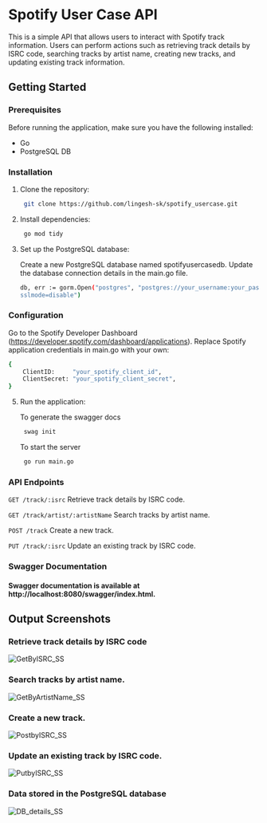 
# Spotify User Case API

This is a simple API that allows users to interact with Spotify track information. Users can perform actions such as retrieving track details by ISRC code, searching tracks by artist name, creating new tracks, and updating existing track information.

## Getting Started

### Prerequisites

Before running the application, make sure you have the following installed:

- Go 
- PostgreSQL DB

### Installation

1. Clone the repository:
   ```bash
	git clone https://github.com/lingesh-sk/spotify_usercase.git
   ```
2. Install dependencies:
   ```bash
	go mod tidy
   ```
4. Set up the PostgreSQL database:

      Create a new PostgreSQL database named spotifyusercasedb.
      Update the database connection details in the main.go file.
   ```bash
   db, err := gorm.Open("postgres", "postgres://your_username:your_password@localhost:5432/spotifyusercasedb? 
   sslmode=disable")
   ```

### Configuration

Go to the Spotify Developer Dashboard (https://developer.spotify.com/dashboard/applications).
Replace Spotify application credentials in main.go with your own:
```bash
{
	ClientID:     "your_spotify_client_id",
	ClientSecret: "your_spotify_client_secret",
}
```

5. Run the application:
   
    To generate the swagger docs 
   ```bash
	swag init
   ```
    To start the server
   ```bash
	go run main.go
   ```
   
### API Endpoints

 ```GET /track/:isrc```
 Retrieve track details by ISRC code.

 ```GET /track/artist/:artistName```
 Search tracks by artist name.

 ```POST /track```
 Create a new track.

 ```PUT /track/:isrc```
 Update an existing track by ISRC code.


### Swagger Documentation

#### Swagger documentation is available at http://localhost:8080/swagger/index.html.


## Output Screenshots

### Retrieve track details by ISRC code 

 ![GetByISRC_SS](https://github.com/lingesh-sk/spotify_usercase/assets/119925929/8ffbaa09-b64d-4fe2-9ad7-2453cab804c4)

### Search tracks by artist name.
 ![GetByArtistName_SS](https://github.com/lingesh-sk/spotify_usercase/assets/119925929/b7417b45-0474-4d83-b42d-6ab7e1780e66)

### Create a new track.

![PostbyISRC_SS](https://github.com/lingesh-sk/spotify_usercase/assets/119925929/03332e49-cb7a-40be-a489-919796620650)

### Update an existing track by ISRC code.

![PutbyISRC_SS](https://github.com/lingesh-sk/spotify_usercase/assets/119925929/2e628036-d165-4f73-bf71-8d278c01796c)

### Data stored in the PostgreSQL database

![DB_details_SS](https://github.com/lingesh-sk/spotify_usercase/assets/119925929/ff8c2c4d-7bd7-47dc-b136-5c378ed5e9f2)
